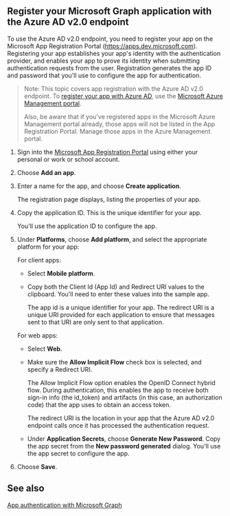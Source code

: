 ﻿## Register your Microsoft Graph application with the Azure AD v2.0 endpoint

To use the Azure AD v2.0 endpoint, you need to register your app on the Microsoft App Registration Portal (https://apps.dev.microsoft.com). Registering your app establishes your app's identity with the authentication provider, and enables your app to prove its identity when submitting authentication requests from the user. Registration generates the app ID and password that you'll use to configure the app for authentication.

> Note: This topic covers app registration with the Azure AD v2.0 endpoint. To [register your app with Azure AD](../auth_azure_ad/app_authentication_azure_ad.md), use the [Microsoft Azure Management portal](https://aka.ms/aadapplist).
> 
> Also, be aware that if you've registered apps in the Microsoft Azure Management portal already, those apps will not be listed in the App Registration Portal. Manage those apps in the Azure Management portal. 

1. Sign into the [Microsoft App Registration Portal](https://apps.dev.microsoft.com/) using either your personal or work or school account.

2. Choose **Add an app**.

3. Enter a name for the app, and choose **Create application**.

	The registration page displays, listing the properties of your app.

4. Copy the application ID. This is the unique identifier for your app.

	You'll use the application ID to configure the app.

5. Under **Platforms**, choose **Add platform**, and select the appropriate platform for your app:
	
	For client apps:
	- Select **Mobile platform**.

	- Copy both the Client Id (App Id) and Redirect URI values to the clipboard. You'll need to enter these values into the sample app.

		The app id is a unique identifier for your app. The redirect URI is a unique URI provided for each application to ensure that messages sent to that URI are only sent to that application. 

	For web apps:
	- Select **Web**.
	- Make sure the **Allow Implicit Flow** check box is selected, and specify a Redirect URI.

		The Allow Implicit Flow option enables the OpenID Connect hybrid flow. During authentication, this enables the app to receive both sign-in info (the id_token) and artifacts (in this case, an authorization code) that the app uses to obtain an access token.

		The redirect URI is the location in your app that the Azure AD v2.0 endpoint calls once it has processed the authentication request.
	- Under **Application Secrets**, choose **Generate New Password**. Copy the app secret from the **New password generated** dialog.
		You'll use the app secret to configure the app.
	
6. Choose **Save**.

## See also

[App authentication with Microsoft Graph](../auth_overview.md)
